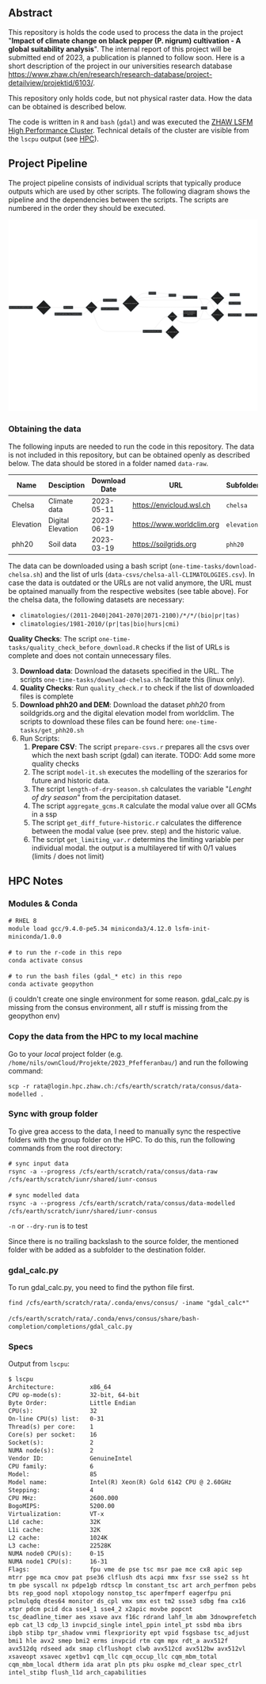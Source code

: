 
## Abstract

This repository is holds the code used to process the data in the project "**Impact of climate change on black pepper (P. nigrum) cultivation - A global suitability analysis**". The internal report of this project will be submitted end of 2023, a publication is planned to follow soon. Here is a short description of the project in our universities research database <https://www.zhaw.ch/en/research/research-database/project-detailview/projektid/6103/>.

This repository only holds code, but not physical raster data. How the data can be obtained is described below.

The code is written in `R` and `bash` (`gdal`) and was executed the [ZHAW LSFM High Performance Cluster](https://www.hpc-ch.org/zhaw-zurich-university-of-applied-sciences/). Technical details of the cluster are visible from the `lscpu` output (see [HPC](#hpc)).



## Project Pipeline

The project pipeline consists of individual scripts that typically produce outputs which are used by other scripts. The following diagram shows the pipeline and the dependencies between the scripts. The scripts are numbered in the order they should be executed. 

[![](images/workflow.png)](images/workflow.svg)



### Obtaining the data

The following inputs are needed to run the code in this repository. The data is not included in this repository, but can be obtained openly as described below. The data should be stored in a folder named `data-raw`.

| Name              | Desciption           | Download Date      | URL                       | Subfolder    |
|-------------------|----------------------|--------------------|---------------------------|--------------|
| Chelsa            | Climate data         | 2023-05-11         | https://envicloud.wsl.ch  | `chelsa`     |
| Elevation         | Digital Elevation    | 2023-06-19         | https://www.worldclim.org | `elevation`  |
| phh20             | Soil data            | 2023-03-19         | https://soilgrids.org     | `phh20`      |


The data can be downloaded using a bash script (`one-time-tasks/download-chelsa.sh`) and the list of urls (`data-csvs/chelsa-all-CLIMATOLOGIES.csv`). In case the data is outdated or the URLs are not valid anymore, the URL must be optained manually from the respective websites (see table above). For the chelsa data, the following datasets are necessary:
  - `climatologies/(2011-2040|2041-2070|2071-2100)/*/*/(bio|pr|tas)`
  - `climatologies/1981-2010/(pr|tas|bio|hurs|cmi)`

**Quality Checks**: The script `one-time-tasks/quality_check_before_download.R` checks if the list of URLs is complete and does not contain unnecessary files.


3. **Download data**: Download the datasets specified in the URL. The scripts `one-time-tasks/download-chelsa.sh` facilitate this (linux only).
4. **Quality Checks**: Run `quality_check.r` to check if the list of downloaded files is complete
5. **Download phh20 and DEM**: Download the dataset *phh20* from soildgrids.org and the digital elevation model from worldclim. The scripts to download these files can be found here: `one-time-tasks/get_phh20.sh` 
6. Run Scripts:
   1. **Prepare CSV**: The script `prepare-csvs.r` prepares all the csvs over which the next bash script (gdal) can iterate. TODO: Add some more quality checks
   2. The script `model-it.sh` executes the modelling of the szerarios for future
and historic data.
   3. The script `length-of-dry-season.sh` calculates the variable "*Lenght of dry season*" from the percipitation dataset.
   4. The script `aggregate_gcms.R` calculate the modal value over all GCMs in a ssp
   5. The script `get_diff_future-historic.r` calculates the difference between the modal value (see prev. step) and the historic value. 
   6. The script `get_limiting_var.r` determins the limiting variable per individual modal. the output is a multilayered tif with 0/1 values (limits / does not limit)





## HPC Notes


### Modules & Conda

```
# RHEL 8
module load gcc/9.4.0-pe5.34 miniconda3/4.12.0 lsfm-init-miniconda/1.0.0

# to run the r-code in this repo
conda activate consus

# to run the bash files (gdal_* etc) in this repo
conda activate geopython
```

(i couldn't create one single environment for some reason. gdal_calc.py is missing from the consus environment, all r stuff is missing from the geopython env)


### Copy the data from the HPC to my local machine

Go to your *local* project folder (e.g. `/home/nils/ownCloud/Projekte/2023_Pfefferanbau/`) and run the following command:

```
scp -r rata@login.hpc.zhaw.ch:/cfs/earth/scratch/rata/consus/data-modelled .
```




### Sync with group folder

To give grea access to the data, I need to manually sync the respective folders with the group folder on the HPC. To do this, run the following commands from the root directory:

``` 
# sync input data
rsync -a --progress /cfs/earth/scratch/rata/consus/data-raw /cfs/earth/scratch/iunr/shared/iunr-consus

# sync modelled data
rsync -a --progress /cfs/earth/scratch/rata/consus/data-modelled /cfs/earth/scratch/iunr/shared/iunr-consus
```

`-n` or `--dry-run` is to test

Since there is no trailing backslash to the source folder, the mentioned folder with be added as a subfolder to the destination folder. 



### gdal_calc.py

To run gdal_calc.py, you need to find the python file first.

```
find /cfs/earth/scratch/rata/.conda/envs/consus/ -iname "gdal_calc*"

/cfs/earth/scratch/rata/.conda/envs/consus/share/bash-completion/completions/gdal_calc.py
```


### Specs


Output from `lscpu`:


```
$ lscpu
Architecture:          x86_64
CPU op-mode(s):        32-bit, 64-bit
Byte Order:            Little Endian
CPU(s):                32
On-line CPU(s) list:   0-31
Thread(s) per core:    1
Core(s) per socket:    16
Socket(s):             2
NUMA node(s):          2
Vendor ID:             GenuineIntel
CPU family:            6
Model:                 85
Model name:            Intel(R) Xeon(R) Gold 6142 CPU @ 2.60GHz
Stepping:              4
CPU MHz:               2600.000
BogoMIPS:              5200.00
Virtualization:        VT-x
L1d cache:             32K
L1i cache:             32K
L2 cache:              1024K
L3 cache:              22528K
NUMA node0 CPU(s):     0-15
NUMA node1 CPU(s):     16-31
Flags:                 fpu vme de pse tsc msr pae mce cx8 apic sep mtrr pge mca cmov pat pse36 clflush dts acpi mmx fxsr sse sse2 ss ht tm pbe syscall nx pdpe1gb rdtscp lm constant_tsc art arch_perfmon pebs bts rep_good nopl xtopology nonstop_tsc aperfmperf eagerfpu pni pclmulqdq dtes64 monitor ds_cpl vmx smx est tm2 ssse3 sdbg fma cx16 xtpr pdcm pcid dca sse4_1 sse4_2 x2apic movbe popcnt tsc_deadline_timer aes xsave avx f16c rdrand lahf_lm abm 3dnowprefetch epb cat_l3 cdp_l3 invpcid_single intel_ppin intel_pt ssbd mba ibrs ibpb stibp tpr_shadow vnmi flexpriority ept vpid fsgsbase tsc_adjust bmi1 hle avx2 smep bmi2 erms invpcid rtm cqm mpx rdt_a avx512f avx512dq rdseed adx smap clflushopt clwb avx512cd avx512bw avx512vl xsaveopt xsavec xgetbv1 cqm_llc cqm_occup_llc cqm_mbm_total cqm_mbm_local dtherm ida arat pln pts pku ospke md_clear spec_ctrl intel_stibp flush_l1d arch_capabilities
```
